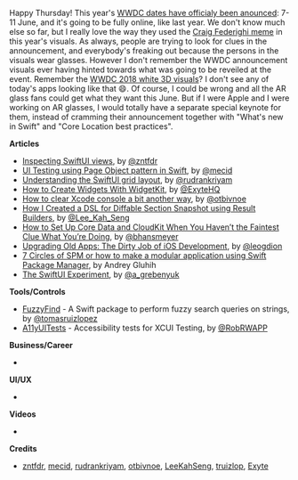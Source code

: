 Happy Thursday! This year's [WWDC dates have officialy been anounced](https://developer.apple.com/wwdc21/): 7-11 June, and it's going to be fully online, like last year. We don't know much else so far, but I really love the way they used the [Craig Federighi meme](https://youtu.be/DOVBLweiz64?t=19) in this year's visuals. As always, people are trying to look for clues in the announcement, and everybody's freaking out because the persons in the visuals wear glasses. However I don't remember the WWDC announcement visuals ever having hinted towards what was going to be reveiled at the event. Remember the [WWDC 2018 white 3D visuals](https://www.apple.com/newsroom/2018/03/apples-worldwide-developers-conference-kicks-off-june-4-in-san-jose/)? I don't see any of today's apps looking like that 😄. Of course, I could be wrong and all the AR glass fans could get what they want this June. But if I were Apple and I were working on AR glasses, I would totally have a separate special keynote for them, instead of cramming their announcement together with "What's new in Swift" and "Core Location best practices".

**Articles**

* [Inspecting SwiftUI views](https://www.fivestars.blog/swiftui/inspecting-views.html), by [@zntfdr](https://twitter.com/zntfdr)
* [UI Testing using Page Object pattern in Swift](https://swiftwithmajid.com/2021/03/24/ui-testing-using-page-object-pattern-in-swift/), by [@mecid](https://twitter.com/mecid)
* [Understanding the SwiftUI grid layout](https://blog.logrocket.com/understanding-the-swiftui-grid-layout/), by [@rudrankriyam](https://twitter.com/rudrankriyam)
* [How to Create Widgets With WidgetKit](https://exyte.com/blog/how-to-create-widgets-with-widgetkit), by [@ExyteHQ](https://twitter.com/ExyteHQ)
* [How to clear Xcode console a bit another way](https://otbivnoe.ru/2021/03/28/How-to-Clear-Xcode-Console-a-Bit-Another-Way.html), by [@otbivnoe](https://twitter.com/iOtbivnoe)
* [How I Created a DSL for Diffable Section Snapshot using Result Builders](https://swiftsenpai.com/swift/section-snapshot-builder/), by [@Lee_Kah_Seng](https://twitter.com/Lee_Kah_Seng)
* [How to Set Up Core Data and CloudKit When You Haven’t the Faintest Clue What You’re Doing](https://beckyhansmeyer.com/2021/03/30/how-to-set-up-core-data-cloudkit-and-swiftui-when-you-havent-the-faintest-clue-what-youre-doing/), by [@bhansmeyer](http://twitter.com/bhansmeyer)
* [Upgrading Old Apps: The Dirty Job of iOS Development](https://brightdigit.com/blog/2021/03/26/upgrading-old-ios-apps/), by [@leogdion](https://twitter.com/leogdion)
* [7 Circles of SPM or how to make a modular application using Swift Package Manager](https://medium.com/e-legion/7-circles-of-spm-or-how-to-make-a-modular-application-using-swift-package-manager-90f6c8fef405), by Andrey Gluhih
* [The SwiftUI Experiment](https://kean.blog/post/swiftui-experiment), by [@a_grebenyuk](https://twitter.com/a_grebenyuk)

**Tools/Controls**

* [FuzzyFind](https://github.com/truizlop/FuzzyFind) - A Swift package to perform fuzzy search queries on strings, by [@tomasruizlopez](https://twitter.com/tomasruizlopez)
* [A11yUITests](https://github.com/rwapp/A11yUITests) - Accessibility tests for XCUI Testing, by [@RobRWAPP](https://twitter.com/RobRWAPP)

**Business/Career**

* 

**UI/UX**

* 

**Videos**

* 

**Credits**

* [zntfdr](https://github.com/zntfdr), [mecid](https://github.com/mecid), [rudrankriyam](https://github.com/rudrankriyam), [otbivnoe](https://github.com/Otbivnoe), [LeeKahSeng](https://github.com/LeeKahSeng), [truizlop](https://github.com/truizlop), [Exyte](https://github.com/exyte)
